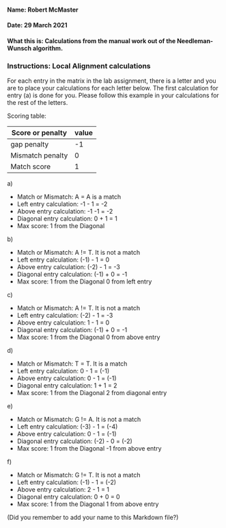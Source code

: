 #### Name: Robert McMaster
#### Date: 29 March 2021
#### What this is: Calculations from the manual work out of the Needleman-Wunsch algorithm.

### Instructions: Local Alignment calculations
For each entry in the matrix in the lab assignment, there is a letter and you are to place your calculations for each letter below. The first calculation for entry (a) is done for you. Please follow this example in your calculations for the rest of the letters.

Scoring table:


|Score or penalty| value |
|----------------|-------|
|gap penalty      |-1     |
|Mismatch penalty | 0     |
|Match score     | 1     |


a)
- Match or Mismatch: A = A is a match
- Left entry calculation: -1 - 1 = -2
- Above entry calculation: -1 -1 = -2
- Diagonal entry calculation: 0 + 1 = 1
- Max score: 1 from the Diagonal


b)
- Match or Mismatch:              A != T. It is not a match
- Left entry calculation:         (-1) - 1 = 0
- Above entry calculation:        (-2) - 1 = -3
- Diagonal entry calculation:     (-1) + 0 = -1
- Max score: 1 from the Diagonal  0 from left entry


c)
- Match or Mismatch:               A != T. It is not a match
- Left entry calculation:          (-2) - 1 = -3
- Above entry calculation:         1 - 1 = 0
- Diagonal entry calculation:      (-1) + 0 = -1
- Max score: 1 from the Diagonal   0 from above entry


d)
- Match or Mismatch:               T = T. It is a match
- Left entry calculation:          0 - 1 = (-1)
- Above entry calculation:         0 - 1 = (-1)
- Diagonal entry calculation:      1 + 1 = 2
- Max score: 1 from the Diagonal   2 from diagonal entry


e)
- Match or Mismatch:              G != A. It is not a match
- Left entry calculation:         (-3) - 1 = (-4)
- Above entry calculation:        0 - 1 = (-1)
- Diagonal entry calculation:     (-2) - 0 = (-2)
- Max score: 1 from the Diagonal  -1 from above entry


f)
- Match or Mismatch:               G != T. It is not a match
- Left entry calculation:          (-1) - 1 = (-2)
- Above entry calculation:         2 - 1 = 1
- Diagonal entry calculation:      0 + 0 = 0
- Max score: 1 from the Diagonal   1 from above entry



(Did you remember to add your name to this Markdown file?)
